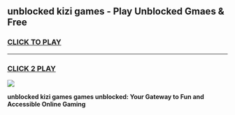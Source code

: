 
## unblocked kizi games - Play Unblocked Gmaes & Free
<h3>
<a href="https://news.freeplayer.one?title=unblocked_kizi_games&ref=23F">CLICK TO PLAY</a></h3>
<hr>

<h3>
<a href="https://news.freeplayer.one?title=unblocked_kizi_games&ref=23F">CLICK 2 PLAY</a>
  
</h3>

<a href="https://news.freeplayer.one?title=unblocked_kizi_games&ref=23F/"><img src="https://clearcache.store/games.png"></a>


**unblocked kizi games games unblocked: Your Gateway to Fun and Accessible Online Gaming**
